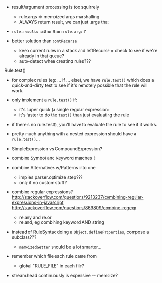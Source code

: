 - result/argument processing is too squirrely
	- rule.args => memoized args marshalling
	- ALWAYS return result, we can just .args that

- `rule.results` rather than `rule.args`  ?


- better solution than `dontRecurse`
	- keep current rules in a stack and leftRecurse = check to see if we're already in that queue?
	- auto-detect when creating rules???


Rule.test()
- for complex rules (eg: ... if ... else), we have `rule.test()` which does a quick-and-dirty test to see if it's remotely possible that the rule will work.
- only implement a `rule.test()` if:
	- it's super quick (a single regular expression)
	- it's faster to do the `test()` than just evaluating the rule
- if there's no rule.test(), you'll have to evaluate the rule to see if it works.
- pretty much anything with a nested expression should have a `rule.test()`...



- SimpleExpression vs CompoundExpression?
- combine Symbol and Keyword matches ?

- combine Alternatives w/Patterns into one
	- implies parser.optimize step???
	- only if no custom stuff?



- combine regular expressions?
	http://stackoverflow.com/questions/9213237/combining-regular-expressions-in-javascript
	http://stackoverflow.com/questions/869809/combine-regexp

	- re.any and re.or
	- re.and, eg    combining keyword AND string



- instead of RuleSyntax doing a `Object.defineProperties`, compose a subclass???
	- `memoizedGetter` should be a lot smarter...

- remember which file each rule came from
	- global "RULE_FILE" in each file?


- stream.head continuously is expensive -- memoize?
